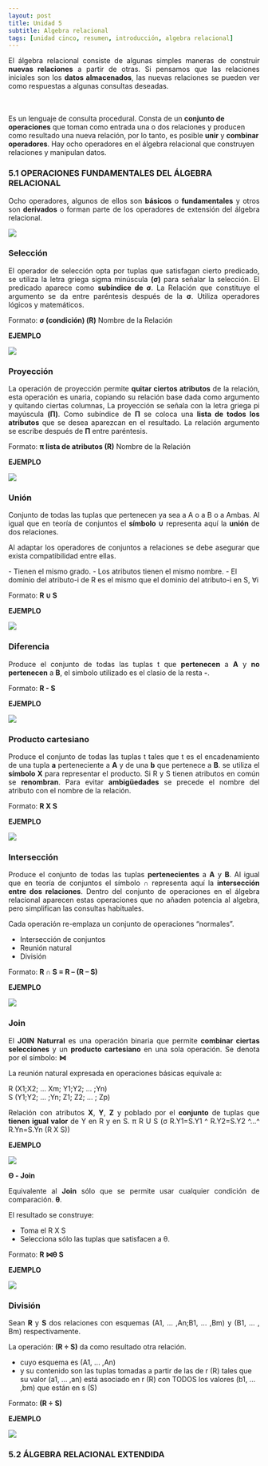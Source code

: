 ```yaml
---
layout: post
title: Unidad 5
subtitle: Algebra relacional 
tags: [unidad cinco, resumen, introducción, algebra relacional]
---
```

<p style="text-align: justify;">El álgebra relacional consiste de algunas simples maneras de construir <b>nuevas relaciones</b> a partir de otras. Si pensamos que las relaciones iniciales son los <B>datos almacenados</B>, las nuevas relaciones se pueden ver como respuestas a algunas consultas deseadas.

<br><br>Es un lenguaje de consulta procedural. Consta de un <b>conjunto de operaciones</b> que toman como entrada una o dos relaciones y producen como resultado una nueva relación, por lo tanto, es posible <b>unir</b> y <b>combinar operadores</b>. Hay ocho operadores en el álgebra relacional que construyen relaciones y manipulan datos.</p>

### 5.1 OPERACIONES FUNDAMENTALES DEL ÁLGEBRA RELACIONAL

<p style="text-align: justify;">Ocho operadores, algunos de ellos son <b>básicos</b> o <b>fundamentales</b> y otros son <b>derivados</b> o forman parte de los operadores de extensión del álgebra relacional.</p>

<img src="https://basededatostec.github.io/img/50algebra.png">

### Selección

<p style="text-align: justify;">El operador de selección opta por tuplas que satisfagan cierto predicado, se utiliza la letra griega sigma minúscula <b>(σ)</b> para señalar la selección. El predicado aparece como <b>subíndice de σ</b>. La Relación que constituye el argumento se da entre paréntesis después de la <b>σ</b>. Utiliza operadores lógicos y matemáticos.</p>

Formato: <b>σ (condición) (R)</b> Nombre de la Relación

__EJEMPLO__

<img src="https://basededatostec.github.io/img/51algebra.png">

### Proyección

<p style="text-align: justify;">La operación de proyección permite <b>quitar ciertos atributos</b> de la relación, esta operación es unaria, copiando su relación base dada como argumento y quitando ciertas columnas, La proyección se señala con la letra griega pi
mayúscula <b>(Π)</b>. Como subíndice de <b>Π</b> se coloca una <b>lista de todos los atributos</b> que se desea aparezcan en el resultado. La relación argumento se escribe después de <b>Π</b> entre paréntesis.</p>

Formato: <b>π lista de atributos (R)</b> Nombre de la Relación

__EJEMPLO__

<img src="https://basededatostec.github.io/img/52algebra.png">

### Unión

<p style="text-align: justify;">Conjunto de todas las tuplas que pertenecen ya sea a A o a B o a Ambas. Al igual que en teoría de conjuntos el <b>símbolo ∪</b> representa aquí la <b>unión</b> de dos relaciones.</p>

<p style="text-align: justify;">Al adaptar los operadores de conjuntos a relaciones se debe asegurar que exista compatibilidad entre ellas.</p>
- Tienen el mismo grado.
- Los atributos tienen el mismo nombre.
- El dominio del atributo-i de R es el mismo que el dominio del atributo-i en S, ∀i

Formato: <b> R ∪ S</b>

__EJEMPLO__

<img src="https://basededatostec.github.io/img/53algebra.png">

### Diferencia

<p style="text-align: justify;">Produce el conjunto de todas las tuplas t que <b>pertenecen</b> a <b>A</b> y <b>no pertenecen</b> a <b>B</b>, el simbolo utilizado es el clasio de la resta <b>-</b>. </p>

Formato: <b> R - S</b>

__EJEMPLO__

<img src="https://basededatostec.github.io/img/54algebra.png">

### Producto cartesiano

<p style="text-align: justify;">Produce el conjunto de todas las tuplas t tales que t es el encadenamiento de una tupla <b>a</b> perteneciente a <b>A</b> y de una <b>b</b> que pertenece a <b>B</b>. se utiliza el <b>símbolo X</b> para representar el producto. Si R y S tienen atributos en común se <b>renombran</b>. Para evitar <b>ambigüedades</b> se precede el nombre del atributo con el nombre de la relación.</p>

Formato: <b> R X S</b>

__EJEMPLO__

<img src="https://basededatostec.github.io/img/55algebra.png">

### Intersección

<p style="text-align: justify;">Produce el conjunto de todas las tuplas <b>pertenecientes</b> a <b>A</b> y <b>B</b>. Al igual que en teoría de conjuntos el símbolo ∩ representa aquí la <b>intersección entre dos relaciones</b>. Dentro del conjunto de operaciones en el álgebra relacional aparecen estas operaciones que no añaden potencia al algebra, pero simplifican las consultas habituales.</p>

Cada operación re-emplaza un conjunto de operaciones “normales”.

- Intersección de conjuntos
- Reunión natural
- División

Formato: <b> R ∩ S = R – (R – S)</b>

__EJEMPLO__

<img src="https://basededatostec.github.io/img/56algebra.png">

### Join

<p style="text-align: justify;">El <b>JOIN Naturral</b> es una operación binaria que permite <b>combinar ciertas selecciones</b> y un <b>producto cartesiano</b> en una sola operación. Se denota por el símbolo: <b>⋈</b> </p>

La reunión natural expresada en operaciones básicas equivale a:

R (X1;X2; ... Xm; Y1;Y2; ... ;Yn)
<br>S (Y1;Y2; ... ;Yn; Z1; Z2; ... ; Zp)

<p style="text-align: justify;">Relación con atributos <b>X</b>, <b>Y</b>, <b>Z</b> y poblado por el <b>conjunto</b> de tuplas que <b>tienen igual valor</b> de Y en R y en S. π R U S (σ R.Y1=S.Y1 ^ R.Y2=S.Y2 ^...^ R.Yn=S.Yn (R X S))</p>

__EJEMPLO__

<img src="https://basededatostec.github.io/img/57algebra.png">

__Θ - Join__

<p style="text-align: justify;">Equivalente al <b>Join</b> sólo que se permite usar cualquier condición de comparación. <b>θ</b>.</p>

El resultado se construye:

- Toma el R X S
- Selecciona sólo las tuplas que satisfacen a θ.

Formato: <b> R ⋈θ S</b>

__EJEMPLO__

<img src="https://basededatostec.github.io/img/58algebra.png">

### División

<p style="text-align: justify;">Sean <b>R</b> y <b>S</b> dos relaciones con esquemas (A1, ... ,An;B1, ... ,Bm) y (B1, ... , Bm) respectivamente.</p>

La operación: <B>(R ÷ S)</B> da como resultado otra relación.

- cuyo esquema es (A1, ... ,An)
- y su contenido son las tuplas tomadas a partir de las de r (R) tales que su valor (a1, ... ,an) está asociado en r (R) con TODOS los valores (b1, ... ,bm) que están en s (S)

Formato: <b> (R ÷ S)</b>

__EJEMPLO__

<img src="https://basededatostec.github.io/img/59algebra.png">

### 5.2 ÁLGEBRA RELACIONAL EXTENDIDA

